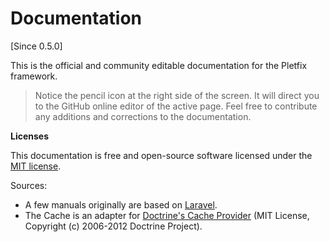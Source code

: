 # Documentation

[Since 0.5.0]

This is the official and community editable documentation for the Pletfix framework. 

> <i class="fa fa-github fa-2x" aria-hidden="true"></i>
> Notice the pencil icon at the right side of the screen. 
> It will direct you to the GitHub online editor of the active page.
> Feel free to contribute any additions and corrections to the documentation.

**Licenses**

This documentation is free and open-source software licensed under the [MIT license](http://opensource.org/licenses/MIT).

Sources:
- A few manuals originally are based on [Laravel](https://github.com/laravel/docs).
- The Cache is an adapter for [Doctrine's Cache Provider](https://github.com/doctrine/cache) (MIT License, Copyright (c) 2006-2012 Doctrine Project).


<!--
This library attempts to comply with [PSR-1][], [PSR-2][], and [PSR-4][]. 
Ifyou notice compliance oversights, please send a patch via pull request.

[PSR-1]: https://github.com/php-fig/fig-standards/blob/master/accepted/PSR-1-basic-coding-standard.md
[PSR-2]: https://github.com/php-fig/fig-standards/blob/master/accepted/PSR-2-coding-style-guide.md
[PSR-4]: https://github.com/php-fig/fig-standards/blob/master/accepted/PSR-4-autoloader.md

Modern Framework
AJAX / AJAJ, Dependency Injection, SEO, DRY, KISS , MVC, Web 2.0, cool URL – a sophisticated support for all advanced technologies and concepts.

Easy Learning Curve
You will learn to create web applications in a very short time.
-->
